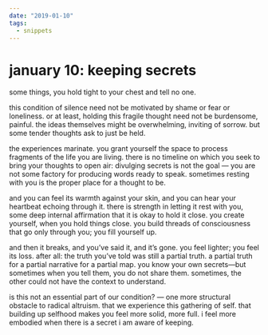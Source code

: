 ```yaml
---
date: "2019-01-10"
tags: 
  - snippets
---
```

# january 10: keeping secrets

some things, you hold tight to your chest and tell no one.

this condition of silence need not be motivated by shame or fear or loneliness. or at least, holding this fragile thought need not be burdensome, painful. the ideas themselves might be overwhelming, inviting of sorrow. but some tender thoughts ask to just be held.

the experiences marinate. you grant yourself the space to process fragments of the life you are living. there is no timeline on which you seek to bring your thoughts to open air: divulging secrets is not the goal — you are not some factory for producing words ready to speak. sometimes resting with you is the proper place for a thought to be.

and you can feel its warmth against your skin, and you can hear your heartbeat echoing through it. there is strength in letting it rest with you, some deep internal affirmation that it is okay to hold it close. you create yourself, when you hold things close. you build threads of consciousness that go only through you; you fill yourself up.

and then it breaks, and you’ve said it, and it’s gone. you feel lighter; you feel its loss. after all: the truth you’ve told was still a partial truth. a partial truth for a partial narrative for a partial map. you know your own secrets—but sometimes when you tell them, you do not share them. sometimes, the other could not have the context to understand.

is this not an essential part of our condition? — one more structural obstacle to radical altruism. that we experience this gathering of self. that building up selfhood makes you feel more solid, more full. i feel more embodied when there is a secret i am aware of keeping.
